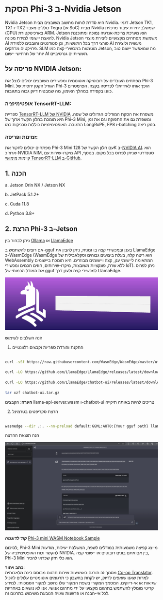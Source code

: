 <!--
CO_OP_TRANSLATOR_METADATA:
{
  "original_hash": "be4101a30d98e95a71d42c276e8bcd37",
  "translation_date": "2025-07-16T20:43:41+00:00",
  "source_file": "md/01.Introduction/03/Jetson_Inference.md",
  "language_code": "he"
}
-->
# **הסקת Phi-3 ב-Nvidia Jetson**

Nvidia Jetson היא סדרת לוחות מחשוב משובצים מבית Nvidia. דגמי Jetson TK1, TX1 ו-TX2 כוללים מעבד Tegra (או SoC) מבית Nvidia שמשלב יחידת עיבוד מרכזית (CPU) בארכיטקטורת ARM. Jetson הוא מערכת צריכת-אנרגיה נמוכה ומתוכננת להאצת יישומי למידת מכונה. Nvidia Jetson משמשת מפתחים מקצועיים ליצירת מוצרי AI פורצי דרך בכל התעשיות, וכן סטודנטים וחובבים ללמידת AI מעשית וליצירת פרויקטים מרתקים. SLM מוטמעת במכשירי קצה כמו Jetson, מה שמאפשר יישום טוב יותר של תרחישי יישום AI תעשייתיים גנרטיביים.

## פריסה על NVIDIA Jetson:
מפתחים העובדים על רובוטיקה אוטונומית ומכשירים משובצים יכולים לנצל את Phi-3 Mini. הגודל הקטן יחסית של Phi-3 הופך אותו לאידיאלי לפריסה בקצה. הפרמטרים כוונו בקפידה במהלך האימון, מה שמבטיח דיוק גבוה בתגובות.

### אופטימיזציה TensorRT-LLM:
ספריית [TensorRT-LLM של NVIDIA](https://github.com/NVIDIA/TensorRT-LLM?WT.mc_id=aiml-138114-kinfeylo) משפרת את הסקת המודלים הגדולים של שפה. היא תומכת בחלון הקשר ארוך של Phi-3 Mini, ומשפרת גם את התפוקה וגם את זמן התגובה. האופטימיזציות כוללות טכניקות כמו LongRoPE, FP8 ו-batching בזמן ריצה.

### זמינות ופריסה:
מפתחים יכולים לחקור את Phi-3 Mini עם חלון הקשר של 128K ב-[NVIDIA AI](https://www.nvidia.com/en-us/ai-data-science/generative-ai/). הוא ארוז כ-NVIDIA NIM, מיקרו-שירות עם API סטנדרטי שניתן לפרוס בכל מקום. בנוסף, קיימות [מימושי TensorRT-LLM ב-GitHub](https://github.com/NVIDIA/TensorRT-LLM).

## **1. הכנה**

a. Jetson Orin NX / Jetson NX

b. JetPack 5.1.2+

c. Cuda 11.8

d. Python 3.8+

## **2. הרצת Phi-3 ב-Jetson**

ניתן לבחור בין [Ollama](https://ollama.com) או [LlamaEdge](https://llamaedge.com)

אם רוצים להשתמש ב-gguf בענן ובמכשירי קצה בו זמנית, ניתן להבין את LlamaEdge כ-WasmEdge (WasmEdge הוא ריצה קלה, בעלת ביצועים גבוהים וסקלאבילית של WebAssembly המתאימה ליישומי ענן, קצה ויישומים מבוזרים. היא תומכת ביישומים ללא שרת, פונקציות משובצות, מיקרו-שירותים, חוזים חכמים ומכשירי IoT). ניתן לפרוס את המודל הכמותי של gguf למכשירי קצה ולענן דרך LlamaEdge.

![llamaedge](../../../../../translated_images/llamaedge.e9d6ff96dff11cf729d0c895601ffb284d46998dd44022f5a3ebd3745c91e7db.he.jpg)

הנה השלבים לשימוש

1. התקנת והורדת ספריות וקבצים רלוונטיים

```bash

curl -sSf https://raw.githubusercontent.com/WasmEdge/WasmEdge/master/utils/install.sh | bash -s -- --plugin wasi_nn-ggml

curl -LO https://github.com/LlamaEdge/LlamaEdge/releases/latest/download/llama-api-server.wasm

curl -LO https://github.com/LlamaEdge/chatbot-ui/releases/latest/download/chatbot-ui.tar.gz

tar xzf chatbot-ui.tar.gz

```

**הערה**: הקבצים llama-api-server.wasm ו-chatbot-ui צריכים להיות באותה תיקייה

2. הרצת סקריפטים בטרמינל

```bash

wasmedge --dir .:. --nn-preload default:GGML:AUTO:{Your gguf path} llama-api-server.wasm -p phi-3-chat

```

הנה תוצאת ההרצה

![llamaedgerun](../../../../../translated_images/llamaedgerun.bed921516c9a821cf23486eee46e18241c442f862976040c2681b36b905125a6.he.png)

***קוד לדוגמה*** [Phi-3 mini WASM Notebook Sample](https://github.com/Azure-Samples/Phi-3MiniSamples/tree/main/wasm)

לסיכום, Phi-3 Mini מייצג קפיצה משמעותית במודלים לשפה, המשלבת יעילות, מודעות להקשר וכוח האופטימיזציה של NVIDIA. בין אם אתם בונים רובוטים או יישומי קצה, Phi-3 Mini הוא כלי חזק שכדאי להכיר.

**כתב ויתור**:  
מסמך זה תורגם באמצעות שירות תרגום מבוסס בינה מלאכותית [Co-op Translator](https://github.com/Azure/co-op-translator). למרות שאנו שואפים לדיוק, יש לקחת בחשבון כי תרגומים אוטומטיים עלולים להכיל שגיאות או אי-דיוקים. המסמך המקורי בשפת המקור שלו נחשב למקור הסמכותי. למידע קריטי מומלץ להשתמש בתרגום מקצועי על ידי מתרגם אנושי. אנו לא נושאים באחריות לכל אי-הבנה או פרשנות שגויה הנובעת משימוש בתרגום זה.